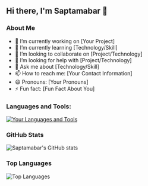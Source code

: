 ## Hi there, I'm Saptamabar 👋

### About Me
- 🔭 I’m currently working on [Your Project]
- 🌱 I’m currently learning [Technology/Skill]
- 👯 I’m looking to collaborate on [Project/Technology]
- 🤔 I’m looking for help with [Project/Technology]
- 💬 Ask me about [Technology/Skill]
- 📫 How to reach me: [Your Contact Information]
- 😄 Pronouns: [Your Pronouns]
- ⚡ Fun fact: [Fun Fact About You]

### Languages and Tools:
[![Your Languages and Tools](https://skillicons.dev/icons?i=python,java,js,html,css,react,nodejs,git,github,linux)](https://skillicons.dev)

### GitHub Stats
![Saptamabar's GitHub stats](https://github-readme-stats.vercel.app/api?username=Saptamabar&show_icons=true&theme=radical)

### Top Languages
![Top Languages](https://github-readme-stats.vercel.app/api/top-langs/?username=Saptamabar&layout=compact&theme=radical)
